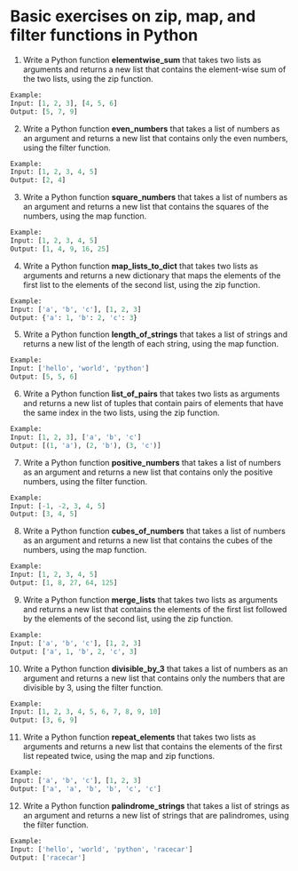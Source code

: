 # Basic exercises on zip, map, and filter functions in Python

1. Write a Python function **elementwise_sum** that takes two lists as arguments and returns a new list that contains the element-wise sum of the two lists, using the zip function.

```python
Example:
Input: [1, 2, 3], [4, 5, 6]
Output: [5, 7, 9]
```

2. Write a Python function **even_numbers** that takes a list of numbers as an argument and returns a new list that contains only the even numbers, using the filter function.

```python
Example:
Input: [1, 2, 3, 4, 5]
Output: [2, 4]
```

3. Write a Python function **square_numbers** that takes a list of numbers as an argument and returns a new list that contains the squares of the numbers, using the map function.

```python
Example:
Input: [1, 2, 3, 4, 5]
Output: [1, 4, 9, 16, 25]
```


4. Write a Python function **map_lists_to_dict** that takes two lists as arguments and returns a new dictionary that maps the elements of the first list to the elements of the second list, using the zip function.

```python
Example:
Input: ['a', 'b', 'c'], [1, 2, 3]
Output: {'a': 1, 'b': 2, 'c': 3}
```

5. Write a Python function **length_of_strings** that takes a list of strings and returns a new list of the length of each string, using the map function.

```python
Example:
Input: ['hello', 'world', 'python']
Output: [5, 5, 6]
```

6. Write a Python function **list_of_pairs** that takes two lists as arguments and returns a new list of tuples that contain pairs of elements that have the same index in the two lists, using the zip function.

```python
Example:
Input: [1, 2, 3], ['a', 'b', 'c']
Output: [(1, 'a'), (2, 'b'), (3, 'c')]
```

7. Write a Python function **positive_numbers** that takes a list of numbers as an argument and returns a new list that contains only the positive numbers, using the filter function.

```python
Example:
Input: [-1, -2, 3, 4, 5]
Output: [3, 4, 5]
```

8. Write a Python function **cubes_of_numbers** that takes a list of numbers as an argument and returns a new list that contains the cubes of the numbers, using the map function.

```python
Example:
Input: [1, 2, 3, 4, 5]
Output: [1, 8, 27, 64, 125]
```

9. Write a Python function **merge_lists** that takes two lists as arguments and returns a new list that contains the elements of the first list followed by the elements of the second list, using the zip function.

```python
Example:
Input: ['a', 'b', 'c'], [1, 2, 3]
Output: ['a', 1, 'b', 2, 'c', 3]
```

10. Write a Python function **divisible_by_3** that takes a list of numbers as an argument and returns a new list that contains only the numbers that are divisible by 3, using the filter function.

```python
Example:
Input: [1, 2, 3, 4, 5, 6, 7, 8, 9, 10]
Output: [3, 6, 9]
```

11. Write a Python function **repeat_elements** that takes two lists as arguments and returns a new list that contains the elements of the first list repeated twice, using the map and zip functions.

```python
Example:
Input: ['a', 'b', 'c'], [1, 2, 3]
Output: ['a', 'a', 'b', 'b', 'c', 'c']
```

12. Write a Python function **palindrome_strings** that takes a list of strings as an argument and returns a new list of strings that are palindromes, using the filter function.

```python
Example:
Input: ['hello', 'world', 'python', 'racecar']
Output: ['racecar']
```